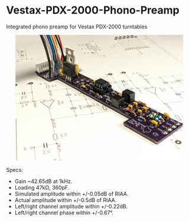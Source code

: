 # Vestax-PDX-2000-Phono-Preamp
Integrated phono preamp for Vestax PDX-2000 turntables

<p align='center'>
    <img width=90% alt='Phono preamp on schematic' src='pics/preamp_schematic.jpg'>
</p>

Specs:
* Gain ~42.65dB at 1kHz.
* Loading 47kΩ, 360pF.
* Simulated amplitude within +/-0.05dB of RIAA.
* Actual amplitude within +/-0.5dB of RIAA.
* Left/right channel amplitude within +/-0.22dB.
* Left/right channel phase within +/-0.67°.
